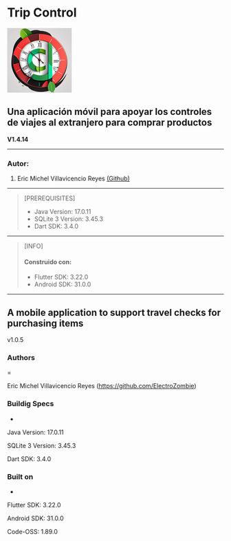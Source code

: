 # **Trip Control**

![Trip Control](/assets/images/trip_control.png "Hover text")

## **Una aplicación móvil para apoyar los controles de viajes al extranjero para comprar productos**

**V1.4.14**

-----
### **Autor:**
1. Eric Michel Villavicencio Reyes [(Github)](https://github.com/ElectroZombie)

-----
> [PREREQUISITES]
>
> * Java Version: 17.0.11
> * SQLite 3 Version: 3.45.3
> * Dart SDK: 3.4.0

-----
> [INFO]
> #### Construido con:
> * Flutter SDK: 3.22.0
> * Android SDK: 31.0.0

------------------------------------------------------------------

## A mobile application to support travel checks for purchasing items

v1.0.5

### Authors

=

 Eric Michel Villavicencio Reyes (<https://github.com/ElectroZombie>)

### Buildig Specs

*

 Java Version: 17.0.11

 SQLite 3 Version: 3.45.3

 Dart SDK: 3.4.0

### Built on

*

 Flutter SDK: 3.22.0

 Android SDK: 31.0.0

 Code-OSS: 1.89.0
